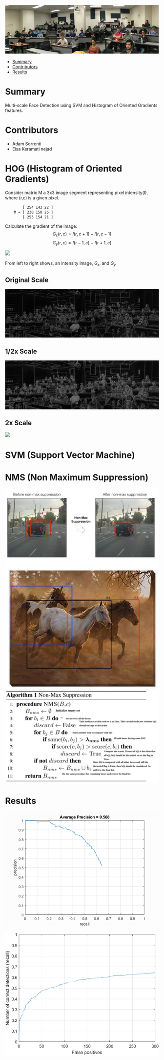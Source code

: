 ![Class](https://github.com/mbrotos/Face-Detection-SVM-HOG/blob/main/code_and_images/class-classified.png "Class")

- [Summary](#summary)
- [Contributors](#contributors)
- [Results](#results)

# Summary

Multi-scale Face Detection using SVM and Histogram of Oriented Gradients features.

# Contributors

- Adam Sorrenti
- Eisa Keramati nejad

# HOG (Histogram of Oriented Gradients)

Consider matrix M a 3x3 image segment representing pixel intensity(I), where (r,c) is a given pixel.
```
        [ 254 143 22 ] 
    M = [ 230 150 25 ]  
        [ 253 154 21 ] 
```

Calculate the gradient of the image: 
$$G_x(r,c)=I(r,c+1)-I(r,c-1)$$ $$G_y(r,c)=I(r-1,c)-I(r+1,c)$$

![](https://upload.wikimedia.org/wikipedia/commons/thumb/6/67/Intensity_image_with_gradient_images.png/390px-Intensity_image_with_gradient_images.png)

From left to right shows, an intensity image, $G_x$, and $G_y$

## Original Scale
![](https://github.com/mbrotos/Face-Detection-SVM-HOG/blob/main/class-x1-hog-8x8.png)
## 1/2x Scale
![](https://github.com/mbrotos/Face-Detection-SVM-HOG/blob/main/class-x0.5-hog-8x8.png)
## 2x Scale
![](https://github.com/mbrotos/Face-Detection-SVM-HOG/blob/main/class-x2-hog-8x8.png)

# SVM (Support Vector Machine)

# NMS (Non Maximum Suppression)

![](https://github.com/mbrotos/Face-Detection-SVM-HOG/blob/main/NMS-mono.png)
![](https://github.com/mbrotos/Face-Detection-SVM-HOG/blob/main/NMS-multi.png)
![](https://github.com/mbrotos/Face-Detection-SVM-HOG/blob/main/NMS-algo.png)


# Results


![Avg Precision](https://github.com/mbrotos/Face-Detection-SVM-HOG/blob/main/code_and_images/average_precision.png "Avg Precision")

![Recall](https://github.com/mbrotos/Face-Detection-SVM-HOG/blob/main/code_and_images/best-recall-falsepos.png "Recall")

